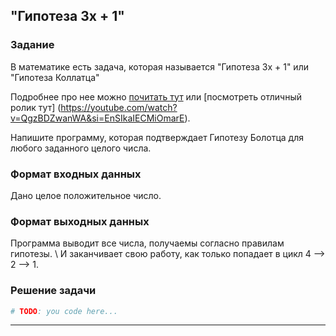 ## "Гипотеза 3x + 1"

### Задание

В математике есть задача, которая называется "Гипотеза 3x + 1" или "Гипотеза Коллатца" 

Подробнее про нее можно [почитать тут](https://ru.wikipedia.org/wiki/%D0%93%D0%B8%D0%BF%D0%BE%D1%82%D0%B5%D0%B7%D0%B0_%D0%9A%D0%BE%D0%BB%D0%BB%D0%B0%D1%82%D1%86%D0%B0) или [посмотреть отличный ролик тут] (https://youtube.com/watch?v=QgzBDZwanWA&si=EnSIkaIECMiOmarE).

Напишите программу, которая подтверждает Гипотезу Болотца для любого заданного целого числа.

### Формат входных данных

Дано целое положительное число.

### Формат выходных данных

Программа выводит все числа, получаемы согласно правилам гипотезы. \ 
И заканчивает свою работу, как только попадает в цикл 4 --> 2 --> 1. 

### Решение задачи

```python
# TODO: you code here...
```

---


